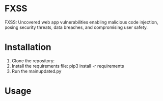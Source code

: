 # FXSS
FXSS: Uncovered web app vulnerabilities enabling malicious code injection, posing security threats, data breaches, and compromising user safety.

# Installation
1. Clone the repository: 
2. Install the requirements file: pip3 install -r requirements
3. Run the mainupdated.py

# Usage
